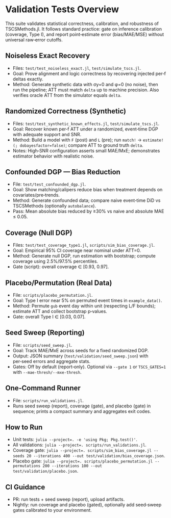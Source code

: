 # Validation Tests Overview

This suite validates statistical correctness, calibration, and robustness of TSCSMethods.jl. It follows standard practice: gate on inference calibration (coverage, Type I), and report point‑estimate error (bias/MAE/MSE) without universal raw‑error cutoffs.

## Noiseless Exact Recovery
- Files: `test/test_noiseless_exact.jl`, `test/simulate_tscs.jl`.
- Goal: Prove alignment and logic correctness by recovering injected per‑f deltas exactly.
- Method: Generate synthetic data with σy=0 and φ=0 (no noise), then run the pipeline; ATT must match `delta` up to machine precision. Also verifies oracle ATT from the simulator equals `delta`.

## Randomized Correctness (Synthetic)
- Files: `test/test_synthetic_known_effects.jl`, `test/simulate_tscs.jl`.
- Goal: Recover known per‑f ATT under a randomized, event‑time DGP with adequate support and SNR.
- Method: Build a model with `F` (post) and `L` (pre); run `match!` → `estimate!(; dobayesfactor=false)`; compare ATT to ground truth `delta`.
- Notes: High‑SNR configuration asserts small MAE/MxE; demonstrates estimator behavior with realistic noise.

## Confounded DGP — Bias Reduction
- File: `test/test_confounded_dgp.jl`.
- Goal: Show matching/calipers reduce bias when treatment depends on covariates/pre‑trends.
- Method: Generate confounded data; compare naive event‑time DiD vs TSCSMethods (optionally `autobalance`).
- Pass: Mean absolute bias reduced by ≥30% vs naive and absolute MAE ≤ 0.05.

## Coverage (Null DGP)
- Files: `test/test_coverage_type1.jl`, `scripts/sim_bias_coverage.jl`.
- Goal: Empirical 95% CI coverage near nominal under ATT=0.
- Method: Generate null DGP, run estimation with bootstrap; compute coverage using 2.5%/97.5% percentiles.
- Gate (script): overall coverage ∈ [0.93, 0.97].

## Placebo/Permutation (Real Data)
- File: `scripts/placebo_permutation.jl`.
- Goal: Type I error near 5% on permuted event times in `example_data()`.
- Method: Permute `gub` event day within unit (respecting L/F bounds); estimate ATT and collect bootstrap p‑values.
- Gate: overall Type I ∈ [0.03, 0.07].

## Seed Sweep (Reporting)
- File: `scripts/seed_sweep.jl`.
- Goal: Track MAE/MxE across seeds for a fixed randomized DGP.
- Output: JSON summary (`test/validation/seed_sweep.json`) with per‑seed errors and aggregate stats.
- Gates: Off by default (report‑only). Optional via `--gate 1` or `TSCS_GATES=1` with `--mae-thresh/--mxe-thresh`.

## One‑Command Runner
- File: `scripts/run_validations.jl`.
- Runs seed sweep (report), coverage (gate), and placebo (gate) in sequence; prints a compact summary and aggregates exit codes.

## How to Run
- Unit tests: `julia --project=. -e 'using Pkg; Pkg.test()'`.
- All validations: `julia --project=. scripts/run_validations.jl`.
- Coverage gate: `julia --project=. scripts/sim_bias_coverage.jl --seeds 20 --iterations 400 --out test/validation/bias_coverage.json`.
- Placebo gate: `julia --project=. scripts/placebo_permutation.jl --permutations 200 --iterations 100 --out test/validation/placebo.json`.

## CI Guidance
- PR: run tests + seed sweep (report), upload artifacts.
- Nightly: run coverage and placebo (gated), optionally add seed‑sweep gates calibrated to your environment.
